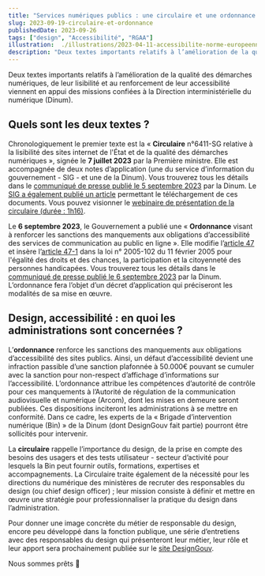 ```yaml
---
title: "Services numériques publics : une circulaire et une ordonnance pour renforcer l’accessibilité et le design"
slug: 2023-09-19-circulaire-et-ordonnance
publishedDate: 2023-09-26
tags: ["design", "Accessibilité", "RGAA"]
illustration:  ./illustrations/2023-04-11-accessibilite-norme-europeenne-francais.png
description: "Deux textes importants relatifs à l’amélioration de la qualité des démarches numériques, de leur lisibilité et au renforcement de leur accessibilité viennent en appui des missions confiées à la Direction interministérielle du numérique (Dinum)."
---
```


<p class="fr-text--lead">Deux textes importants relatifs à l’amélioration de la qualité des démarches numériques, de leur lisibilité et au renforcement de leur accessibilité viennent en appui des missions confiées à la Direction interministérielle du numérique (Dinum).</p>


## Quels sont les deux textes ?

Chronologiquement le premier texte est la « **Circulaire** n°6411-SG relative à la lisibilité des sites internet de l'État et de la qualité des démarches numériques », signée le **7 juillet 2023** par la Première ministre. Elle est accompagnée de deux notes d’application (une du service d’information du gouvernement - SIG - et une de la Dinum). Vous trouverez tous les détails dans le [communiqué de presse publié le 5 septembre 2023](https://www.numerique.gouv.fr/espace-presse/services-numeriques-publics-circulaire-premiere-ministre/) par la Dinum. Le [SIG a également publié un article](https://www.systeme-de-design.gouv.fr/a-propos/articles/circulaire-d-application/) permettant le téléchargement de ces documents. Vous pouvez visionner le [webinaire de présentation de la circulaire (durée : 1h16)](https://vimeo.com/846954419/a95cc7b784).  

Le **6 septembre 2023**, le Gouvernement a publié une « **Ordonnance** visant à renforcer les sanctions des manquements aux obligations d’accessibilité des services de communication au public en ligne ». Elle modifie l’[article 47](https://www.legifrance.gouv.fr/loda/article_lc/LEGIARTI000037388867/) et insère l’[article 47-1](https://www.legifrance.gouv.fr/loda/article_lc/LEGIARTI000048050174/2023-09-08) dans la loi n° 2005-102 du 11 février 2005 pour l'égalité des droits et des chances, la participation et la citoyenneté des personnes handicapées. Vous trouverez tous les détails dans le [communiqué de presse publié le 6 septembre 2023](https://www.numerique.gouv.fr/espace-presse/accessibilite-numerique-a-100-percent-le-gouvernement-passe-a-la-vitesse-superieure-et-presente-une-ordonnance-visant-a-controler-laccessibilite-des-sites-des-administrations-publiques-a-compter-2024/) par la Dinum. L’ordonnance fera l’objet d’un décret d’application qui préciseront les modalités de sa mise en œuvre.

## Design, accessibilité : en quoi les administrations sont concernées ?

L’**ordonnance** renforce les sanctions des manquements aux obligations d’accessibilité des sites publics. Ainsi, un défaut d’accessibilité devient une infraction passible d’une sanction plafonnée à 50.000€ pouvant se cumuler avec la sanction pour non-respect d’affichage d’informations sur l’accessibilité. L’ordonnance attribue les compétences d’autorité de contrôle pour ces manquements à l’Autorité de régulation de la communication audiovisuelle et numérique (Arcom), dont les mises en demeure seront publiées. Ces dispositions inciteront les administrations à se mettre en conformité. Dans ce cadre, les experts de la « Brigade d’intervention numérique (Bin) » de la Dinum (dont DesignGouv fait partie) pourront être sollicités pour intervenir.

La **circulaire** rappelle l’importance du design, de la prise en compte des besoins des usagers et des tests utilisateur - secteur d’activité pour lesquels la Bin peut fournir outils, formations, expertises et accompagnements. La Circulaire traite également de la nécessité pour les directions du numérique des ministères de recruter des responsables du design (ou chief design officer) ; leur mission consiste à définir et mettre en œuvre une stratégie pour professionnaliser la pratique du design dans l’administration.

Pour donner une image concrète du métier de responsable du design, encore peu développé dans la fonction publique, une série d’entretiens avec des responsables du design qui présenteront leur métier, leur rôle et leur apport sera prochainement publiée sur le [site DesignGouv](https://design.numerique.gouv.fr/).

Nous sommes prêts 🙂
